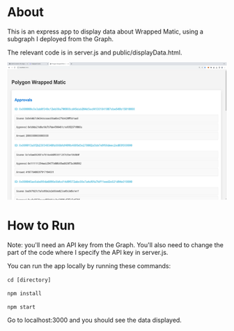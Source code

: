 # About

This is an express app to display data about Wrapped Matic, using a subgraph I deployed from the Graph.

The relevant code is in server.js and public/displayData.html.

![data view](wmatic_data.png)

# How to Run

Note: you'll need an API key from the Graph. You'll also need to change the part of the code where I specify the API key in server.js.

You can run the app locally by running these commands:

`cd [directory]`

`npm install`

`npm start`

Go to localhost:3000 and you should see the data displayed.
